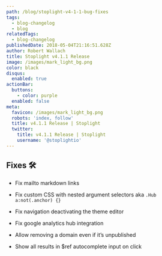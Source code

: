 ```yaml
---
path: /blog/stoplight-v4-1-1-bug-fixes
tags:
  - blog-changelog
  - blog
relatedTags:
  - blog-changelog
publishedDate: 2018-05-04T21:16:51.628Z
author: Robert Wallach
title: Stoplight v4.1.1 Release
image: /images/mark_light_bg.png
color: black
disqus:
  enabled: true
actionBar:
  buttons:
    - color: purple
  enabled: false
meta:
  favicon: /images/mark_light_bg.png
  robots: 'index, follow'
  title: v4.1.1 Release | Stoplight
  twitter:
    title: v4.1.1 Release | Stoplight
    username: '@stoplightio'
---
```

## Fixes 🛠

* Fix mailto markdown links

* Fix custom CSS with nested argument selectors aka `.Hub a:not(.anchor) {}`

* Fix navigation deactivating the theme editor

* Fix google analytics hub integration

* Allow removing a domain even if it’s unpublished

* Show all results in $ref autocomplete input on click
